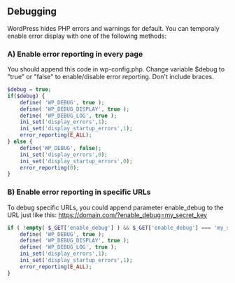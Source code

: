 ## Debugging
WordPress hides PHP errors and warnings for default. You can temporaly enable error display with one of the following methods:

### A) Enable error reporting in every page
You should append this code in wp-config.php. Change variable $debug to "true" or "false" to enable/disable error reporting. Don't include braces.
```php
$debug = true;
if($debug) {
	define( 'WP_DEBUG', true );
	define( 'WP_DEBUG_DISPLAY', true );
	define( 'WP_DEBUG_LOG', true );
	ini_set('display_errors',1);
	ini_set('display_startup_errors',1);
	error_reporting(E_ALL);
} else {
	define('WP_DEBUG', false);
	ini_set('display_errors',0);
	ini_set('display_startup_errors',0);
	error_reporting(0);
}
```
### B) Enable error reporting in specific URLs
To debug specific URLs, you could append parameter enable_debug to the URL just like this: https://domain.com/?enable_debug=my_secret_key
```php 
if ( !empty( $_GET['enable_debug'] ) && $_GET['enable_debug'] === 'my_secret_key' ) { // Change 'my_secret_key' to something different
	define( 'WP_DEBUG', true );
	define( 'WP_DEBUG_DISPLAY', true );
	define( 'WP_DEBUG_LOG', true );
	ini_set('display_errors',1);
	ini_set('display_startup_errors',1);
	error_reporting(E_ALL);
} 
```